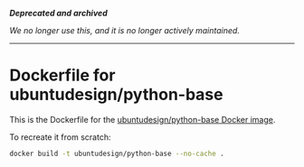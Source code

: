 ***Deprecated and archived***

*We no longer use this, and it is no longer actively maintained.*

---

Dockerfile for ubuntudesign/python-base
===

This is the Dockerfile for the [ubuntudesign/python-base Docker image](https://registry.hub.docker.com/u/ubuntudesign/python-base/).

To recreate it from scratch:

``` bash
docker build -t ubuntudesign/python-base --no-cache .
```
